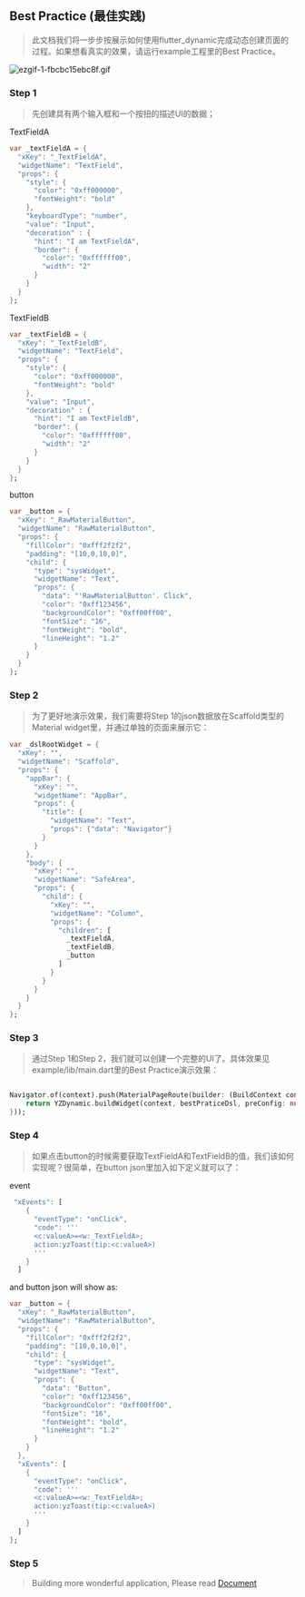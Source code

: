 ## Best Practice (最佳实践)
> 此文档我们将一步步按展示如何使用flutter_dynamic完成动态创建页面的过程。如果想看真实的效果，请运行example工程里的Best Practice。  



![ezgif-1-fbcbc15ebc8f.gif](https://upload-images.jianshu.io/upload_images/3868052-25b56bac819efb4a.gif?imageMogr2/auto-orient/strip)


### Step 1
> 先创建具有两个输入框和一个按扭的描述UI的数据；


TextFieldA
```dart
var _textFieldA = {
  "xKey": "_TextFieldA", 
  "widgetName": "TextField",      
  "props": { 
    "style": {
      "color": "0xff000000",
      "fontWeight": "bold"
    },
    "keyboardType": "number",
    "value": "Input",
    "decoration" : {          
      "hint": "I am TextFieldA",
      "border": {
        "color": "0xffffff00",
        "width": "2"
      }
    }        
  }   
};
```

TextFieldB
```dart
var _textFieldB = {
  "xKey": "_TextFieldB", 
  "widgetName": "TextField",      
  "props": { 
    "style": {
      "color": "0xff000000",
      "fontWeight": "bold"
    },
    "value": "Input",
    "decoration" : {          
      "hint": "I am TextFieldB",
      "border": {
        "color": "0xffffff00",
        "width": "2"
      }
    }        
  }   
};
```

button
```dart
var _button = {
  "xKey": "_RawMaterialButton",
  "widgetName": "RawMaterialButton",
  "props": {
    "fillColor": "0xfff2f2f2",
    "padding": "[10,0,10,0]",
    "child": {
      "type": "sysWidget",
      "widgetName": "Text",
      "props": {
        "data": "'RawMaterialButton'. Click",
        "color": "0xff123456",
        "backgroundColor": "0xff00ff00",
        "fontSize": "16",
        "fontWeight": "bold",
        "lineHeight": "1.2"
      }
    }
  }
};
```

### Step 2
> 为了更好地演示效果，我们需要将Step 1的json数据放在Scaffold类型的Material widget里，并通过单独的页面来展示它：


```dart
var _dslRootWidget = {
  "xKey": "",
  "widgetName": "Scaffold",
  "props": {
    "appBar": {
      "xKey": "",
      "widgetName": "AppBar",
      "props": {
        "title": {
          "widgetName": "Text",
          "props": {"data": "Navigator"}
        }
      }
    },
    "body": {
      "xKey": "",
      "widgetName": "SafeArea",
      "props": {
        "child": {
          "xKey": "",
          "widgetName": "Column",
          "props": {
            "children": [
              _textFieldA,
              _textFieldB,
              _button                
            ]
          }
        }
      }
    }
  }      
};
```

### Step 3
> 通过Step 1和Step 2，我们就可以创建一个完整的UI了。具体效果见example/lib/main.dart里的Best Practice演示效果：

```dart

Navigator.of(context).push(MaterialPageRoute(builder: (BuildContext contex){
	return YZDynamic.buildWidget(context, bestPraticeDsl, preConfig: null);
}));

```

### Step 4
> 如果点击button的时候需要获取TextFieldA和TextFieldB的值，我们该如何实现呢？很简单，在button json里加入如下定义就可以了：

event
```dart
 "xEvents": [
    {
      "eventType": "onClick",
      "code": '''
      <c:valueA>=<w:_TextFieldA>;
      action:yzToast(tip:<c:valueA>)
      '''
    }       
  ]

```

and button json will show as:
```dart
var _button = {
  "xKey": "_RawMaterialButton",
  "widgetName": "RawMaterialButton",
  "props": {
    "fillColor": "0xfff2f2f2",
    "padding": "[10,0,10,0]",
    "child": {
      "type": "sysWidget",
      "widgetName": "Text",
      "props": {
        "data": "Button",
        "color": "0xff123456",
        "backgroundColor": "0xff00ff00",
        "fontSize": "16",
        "fontWeight": "bold",
        "lineHeight": "1.2"
      }
    }
  },
  "xEvents": [
    {
      "eventType": "onClick",
      "code": '''
      <c:valueA>=<w:_TextFieldA>;
      action:yzToast(tip:<c:valueA>)
      '''
    }       
  ]
}; 
```

### Step 5
> Building more wonderful application, Please read [Document](https://github.com/Yingzi-Technology/flutter_dynamic)
